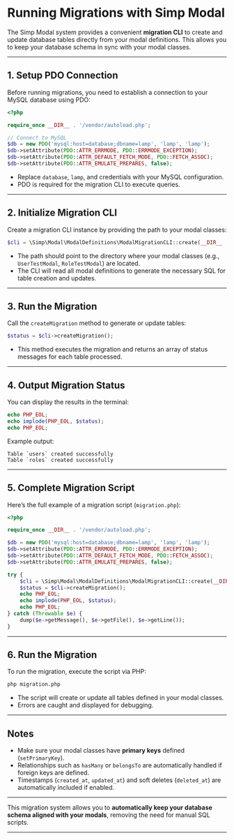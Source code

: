 # Running Migrations with Simp Modal

The Simp Modal system provides a convenient **migration CLI** to create and update database tables directly from your modal definitions. This allows you to keep your database schema in sync with your modal classes.

---

## 1. Setup PDO Connection

Before running migrations, you need to establish a connection to your MySQL database using PDO:

```php
<?php

require_once __DIR__ . '/vendor/autoload.php';

// Connect to MySQL
$db = new PDO('mysql:host=database;dbname=lamp', 'lamp', 'lamp');
$db->setAttribute(PDO::ATTR_ERRMODE, PDO::ERRMODE_EXCEPTION);
$db->setAttribute(PDO::ATTR_DEFAULT_FETCH_MODE, PDO::FETCH_ASSOC);
$db->setAttribute(PDO::ATTR_EMULATE_PREPARES, false);
```

* Replace `database`, `lamp`, and credentials with your MySQL configuration.
* PDO is required for the migration CLI to execute queries.

---

## 2. Initialize Migration CLI

Create a migration CLI instance by providing the path to your modal classes:

```php
$cli = \Simp\Modal\ModalDefinitions\ModalMigrationCLI::create(__DIR__ . '/src/Tests');
```

* The path should point to the directory where your modal classes (e.g., `UserTestModal`, `RoleTestModal`) are located.
* The CLI will read all modal definitions to generate the necessary SQL for table creation and updates.

---

## 3. Run the Migration

Call the `createMigration` method to generate or update tables:

```php
$status = $cli->createMigration();
```

* This method executes the migration and returns an array of status messages for each table processed.

---

## 4. Output Migration Status

You can display the results in the terminal:

```php
echo PHP_EOL;
echo implode(PHP_EOL, $status);
echo PHP_EOL;
```

Example output:

```
Table `users` created successfully
Table `roles` created successfully
```

---

## 5. Complete Migration Script

Here’s the full example of a migration script (`migration.php`):

```php
<?php

require_once __DIR__ . '/vendor/autoload.php';

$db = new PDO('mysql:host=database;dbname=lamp', 'lamp', 'lamp');
$db->setAttribute(PDO::ATTR_ERRMODE, PDO::ERRMODE_EXCEPTION);
$db->setAttribute(PDO::ATTR_DEFAULT_FETCH_MODE, PDO::FETCH_ASSOC);
$db->setAttribute(PDO::ATTR_EMULATE_PREPARES, false);

try {
    $cli = \Simp\Modal\ModalDefinitions\ModalMigrationCLI::create(__DIR__ . '/src/Tests');
    $status = $cli->createMigration();
    echo PHP_EOL;
    echo implode(PHP_EOL, $status);
    echo PHP_EOL;
} catch (Throwable $e) {
    dump($e->getMessage(), $e->getFile(), $e->getLine());
}
```

---

## 6. Run the Migration

To run the migration, execute the script via PHP:

```bash
php migration.php
```

* The script will create or update all tables defined in your modal classes.
* Errors are caught and displayed for debugging.

---

## Notes

* Make sure your modal classes have **primary keys** defined (`setPrimaryKey`).
* Relationships such as `hasMany` or `belongsTo` are automatically handled if foreign keys are defined.
* Timestamps (`created_at`, `updated_at`) and soft deletes (`deleted_at`) are automatically included if enabled.

---

This migration system allows you to **automatically keep your database schema aligned with your modals**, removing the need for manual SQL scripts.

---